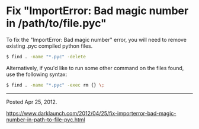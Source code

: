 # Fix "ImportError: Bad magic number in /path/to/file.pyc"

To fix the "ImportError: Bad magic number" error, you will need to remove existing .pyc compiled python files.

```bash
$ find . -name "*.pyc" -delete
```

Alternatively, if you'd like to run some other command on the files found, use the following syntax:

```bash
$ find . -name "*.pyc" -exec rm {} \;
```

---

Posted Apr 25, 2012.

https://www.darklaunch.com/2012/04/25/fix-importerror-bad-magic-number-in-path-to-file-pyc.html